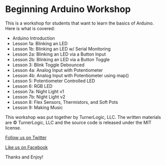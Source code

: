 # Beginning Arduino Workshop

This is a workshop for students that want to learn the basics of Arduino. Here is what is covered:

- Arduino Introduction
- Lesson 1a: Blinking an LED
- Lesson 1b: Blinking an LED w/ Serial Monitoring
- Lesson 2a: Blinking an LED via a Button Input
- Lesson 2b: Blinking an LED via a Button Toggle
- Lesson 3: Blink Toggle Debounced
- Lesson 4a: Analog Input with Potentiometer
- Lesson 4b: Analog Input with Potentiometer using map()
- Lesson 5: Potentiometer Controlled LED
- Lesson 6: RGB LED
- Lesson 7a: Night Light v1
- Lesson 7b: Night Light v2
- Lesson 8: Flex Sensors, Thermistors, and Soft Pots
- Lesson 9: Making Music

This workshop was put together by TurnerLogic, LLC. The written materials are © TurnerLogic, LLC and the source code is released under the MIT license.

[Follow us on Twitter](https://twitter.com/TurnerLogic)

[Like us on Facebook](https://www.facebook.com/TurnerLogic)

Thanks and Enjoy!